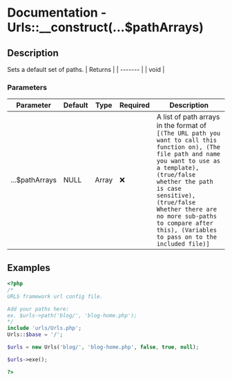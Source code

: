 # Documentation - Urls::\_\_construct(...$pathArrays)
## Description
Sets a default set of paths.
| Returns |
| ------- |
|  void   |

### Parameters
| Parameter      | Default |  Type  |      Required      | Description |
| ---------      | ------- | ------ | ------------------ | ----------- |
| ...$pathArrays | NULL    |  Array | :x:                | A list of path arrays in the format of `[(The URL path you want to call this function on), (The file path and name you want to use as a template), (true/false whether the path is case sensitive), (true/false Whether there are no more sub-paths to compare after this), (Variables to pass on to the included file)]` |
## Examples
```PHP
<?php
/*
URLS framework url config file.

Add your paths here:
ex. $urls->path('blog/', 'blog-home.php');
*/
include 'urls/Urls.php';
Urls::$base = '/';

$urls = new Urls('blog/', 'blog-home.php', false, true, null);

$urls->exe();

?>
```
